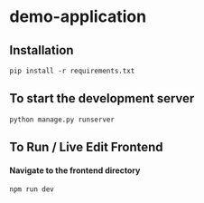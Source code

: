 ﻿# demo-application

## Installation 
```pip install -r requirements.txt```

## To start the development server
```python manage.py runserver```

## To Run / Live Edit Frontend
#### Navigate to the frontend directory
```npm run dev```
